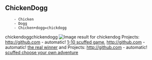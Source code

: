 ## ChickenDogg

        - Chicken
        - Dogg
        - Chicken+dogg=chickdogg
       
chickendoggchickendogg
<img src="https://i.pinimg.com/originals/78/12/00/781200a2ae47036d9f921e2648f2635c.jpg" alt="Image result for chickendog"/>
Projects: http://github.com - automatic!
[1-10 scuffed game](https://1-10-first-game.chickendogg.repl.run),
http://github.com - automatic!
[the real winner](https://yugiohtheRealwinner.chickendogg.repl.run) and
Projects: http://github.com - automatic!
[scuffed choose your own adventure](https://scuffed-choose-your-own-adventure.chickendogg.repl.run)
